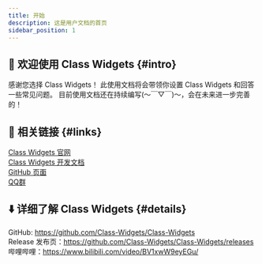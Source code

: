 ```yaml
---
title: 开始
description: 这是用户文档的首页
sidebar_position: 1
---
```


## 👋 欢迎使用 Class Widgets {#intro}

感谢您选择 Class Widgets！
此使用文档将会带领你设置 Class Widgets 和回答一些常见问题。
目前使用文档还在持续编写(～￣▽￣)～，会在未来进一步完善的！

## 🔗 相关链接 {#links}
[Class Widgets 官网](/)  
[Class Widgets 开发文档](/dev/)  
[GitHub 页面](https://github.com/Class-Widgets)  
[QQ群](https://qun.qq.com/universal-share/share?ac=1&authKey=L5dC%2B02XrjoB5ArYYGFBip7aGqTdreXdEoAb1X5%2BtQJUzwCjYd97t98xGBdsYohR&busi_data=eyJncm91cENvZGUiOiI2OTg1OTk4OTgiLCJ0b2tlbiI6InFaeGdlbnpoOHM1WHllMEp0SUNsUnZxTmdsM280K3FJRmdHbm1UNEFEUGplQk9YdUs2bXFEeWRSaGUvQUJLK2ciLCJ1aW4iOiIxOTg1NDA5NzExIn0=&data=1EBWxjW-zxlIdsZbE--bdpkjBQBz8UG_SHTt8j325Z3iawQVQKMthE6TXv-xA_VVGpTIZDMPqzpIQRfsUP4cVg&svctype=4&tempid=h5_group_info)  
<!-- 群聊规范

## 💭 猜你想问？
如何设置课程表？
软件的时间与铃声不符怎么办？如何设置时差偏移？
如何把小组件缩小？
怎么快速设置调休日和换课？ -->
## ⬇️ 详细了解 Class Widgets {#details}
GitHub: https://github.com/Class-Widgets/Class-Widgets  
Release 发布页：https://github.com/Class-Widgets/Class-Widgets/releases  
哔哩哔哩：https://www.bilibili.com/video/BV1xwW9eyEGu/  
